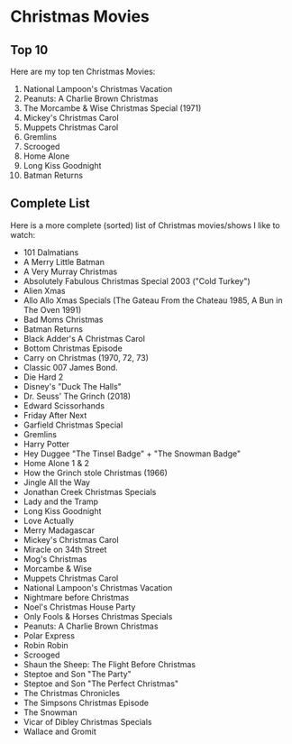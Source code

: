 # Christmas Movies

## Top 10

Here are my top ten Christmas Movies:

1. National Lampoon's Christmas Vacation
1. Peanuts: A Charlie Brown Christmas
1. The Morcambe & Wise Christmas Special (1971)
1. Mickey's Christmas Carol
1. Muppets Christmas Carol
1. Gremlins
1. Scrooged
1. Home Alone
1. Long Kiss Goodnight
1. Batman Returns

## Complete List

Here is a more complete (sorted) list of Christmas movies/shows I like to watch:

- 101 Dalmatians
- A Merry Little Batman
- A Very Murray Christmas
- Absolutely Fabulous Christmas Special 2003 ("Cold Turkey")
- Alien Xmas
- Allo Allo Xmas Specials (The Gateau From the Chateau 1985, A Bun in The Oven 1991)
- Bad Moms Christmas
- Batman Returns
- Black Adder's A Christmas Carol
- Bottom Christmas Episode
- Carry on Christmas (1970, 72, 73)
- Classic 007 James Bond.
- Die Hard 2
- Disney's "Duck The Halls"
- Dr. Seuss' The Grinch (2018)
- Edward Scissorhands
- Friday After Next
- Garfield Christmas Special
- Gremlins
- Harry Potter
- Hey Duggee "The Tinsel Badge" + "The Snowman Badge"
- Home Alone 1 & 2
- How the Grinch stole Christmas (1966)
- Jingle All the Way
- Jonathan Creek Christmas Specials
- Lady and the Tramp
- Long Kiss Goodnight
- Love Actually
- Merry Madagascar
- Mickey's Christmas Carol
- Miracle on 34th Street
- Mog's Christmas
- Morcambe & Wise
- Muppets Christmas Carol
- National Lampoon's Christmas Vacation
- Nightmare before Christmas
- Noel's Christmas House Party
- Only Fools & Horses Christmas Specials
- Peanuts: A Charlie Brown Christmas
- Polar Express
- Robin Robin
- Scrooged
- Shaun the Sheep: The Flight Before Christmas
- Steptoe and Son "The Party"
- Steptoe and Son "The Perfect Christmas"
- The Christmas Chronicles
- The Simpsons Christmas Episode
- The Snowman
- Vicar of Dibley Christmas Specials
- Wallace and Gromit

